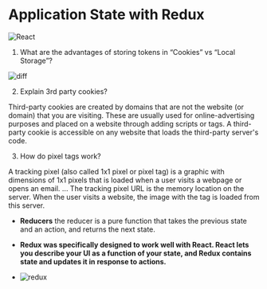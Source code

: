# Application State with Redux

![React](https://ms314006.github.io/static/b7a8f321b0bbc07ca9b9d22a7a505ed5/97b31/React.jpg)

1. What are the advantages of storing tokens in “Cookies” vs “Local Storage”?

![diff](https://i.stack.imgur.com/sMNoo.png)

2. Explain 3rd party cookies?

Third-party cookies are created by domains that are not the website (or domain) that you are visiting. These are usually used for online-advertising purposes and placed on a website through adding scripts or tags. A third-party cookie is accessible on any website that loads the third-party server's code.

3. How do pixel tags work?

A tracking pixel (also called 1x1 pixel or pixel tag) is a graphic with dimensions of 1x1 pixels that is loaded when a user visits a webpage or opens an email. ... The tracking pixel URL is the memory location on the server. When the user visits a website, the image with the tag is loaded from this server.


* **Reducers**
the reducer is a pure function that takes the previous state and an action, and returns the next state.

* **Redux was specifically designed to work well with React. React lets you describe your UI as a function of your state, and Redux contains state and updates it in response to actions.**

* ![redux](https://res.cloudinary.com/practicaldev/image/fetch/s--f75vcUWo--/c_imagga_scale,f_auto,fl_progressive,h_420,q_auto,w_1000/https://dev-to-uploads.s3.amazonaws.com/uploads/articles/pyhm0w8sbuo75op77md2.jpg)

 

